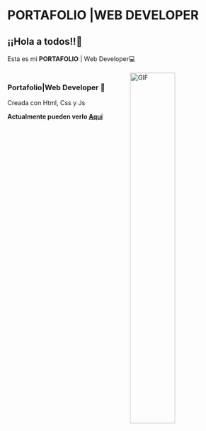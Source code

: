 # PORTAFOLIO |WEB DEVELOPER

<h2>¡¡Hola a todos!!👋</h2>
Esta es mi <b>PORTAFOLIO</b> | Web Developer💻
<br><br>
<img align="right" width="45%"   alt="GIF" src="https://bgrafio.com/wp-content/uploads/2020/04/Dynamic-Website-Bgrafio.gif" />

<h3>Portafolio|Web Developer 👩</h3> 
<p>Creada con Html, Css y Js</p>
<p>
<b>Actualmente pueden verlo 
<a href="" target="_blank">Aquí</a></b></p>
